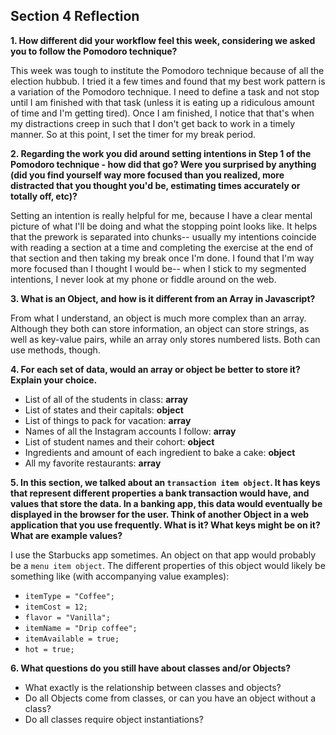 ## Section 4 Reflection

**1. How different did your workflow feel this week, considering we asked you to follow the Pomodoro technique?**

   This week was tough to institute the Pomodoro technique because of all the election
   hubbub. I tried it a few times and found that my best work pattern is a variation of the
   Pomodoro technique. I need to define a task and not stop until I am finished with that
   task (unless it is eating up a ridiculous amount of time and I'm getting tired).
   Once I am finished, I notice that that's when my distractions creep in such that
   I don't get back to work in a timely manner. So at this point, I set the timer for my
   break period.

**2. Regarding the work you did around setting intentions in Step 1 of the Pomodoro technique - how did that go? Were you surprised by anything (did you find yourself way more focused than you realized, more distracted that you thought you'd be, estimating times accurately or totally off, etc)?**

   Setting an intention is really helpful for me, because I have a clear mental picture
   of what I'll be doing and what the stopping point looks like. It helps that the
   prework is separated into chunks-- usually my intentions coincide with reading a
   section at a time and completing the exercise at the end of that section and then
   taking my break once I'm done. I found that I'm way more focused than I thought I
   would be-- when I stick to my segmented intentions, I never look at my phone or
   fiddle around on the web.

**3. What is an Object, and how is it different from an Array in Javascript?**

   From what I understand, an object is much more complex than an array. Although
   they both can store information, an object can store strings, as well as key-value
   pairs, while an array only stores numbered lists. Both can use methods, though.

**4. For each set of data, would an array or object be better to store it? Explain your choice.**

  * List of all of the students in class: **array**
  * List of states and their capitals: **object**
  * List of things to pack for vacation: **array**
  * Names of all the Instagram accounts I follow: **array**
  * List of student names and their cohort: **object**
  * Ingredients and amount of each ingredient to bake a cake: **object**
  * All my favorite restaurants: **array**

**5. In this section, we talked about an `transaction item object`. It has keys that represent different properties a bank transaction would have, and values that store the data. In a banking app, this data would eventually be displayed in the browser for the user. Think of another Object in a web application that you use frequently. What is it? What keys might be on it? What are example values?**

   I use the Starbucks app sometimes. An object on that app would probably be a `menu item object`.
   The different properties of this object would likely be something like (with accompanying value examples):

   * `itemType = "Coffee";`
   * `itemCost = 12;`
   * `flavor = "Vanilla";`
   * `itemName = "Drip coffee";`
   * `itemAvailable = true;`
   * `hot = true;`

**6. What questions do you still have about classes and/or Objects?**

   * What exactly is the relationship between classes and objects?
   * Do all Objects come from classes, or can you have an object without a class?
   * Do all classes require object instantiations?
